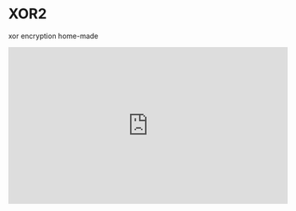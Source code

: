 # XOR2
xor encryption home-made
<iframe width="560" height="315" src="https://www.youtube.com/embed/qKFuQakKlDU?si=omsBGZ7xMTlo5oaz&amp;controls=0" title="YouTube video player" frameborder="0" allow="accelerometer; autoplay; clipboard-write; encrypted-media; gyroscope; picture-in-picture; web-share" referrerpolicy="strict-origin-when-cross-origin" allowfullscreen></iframe>
